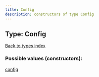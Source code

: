 ```yaml
---
title: Config
description: constructors of type Config
---
```

## Type: Config  
[Back to types index](index.md)



### Possible values (constructors):

[config](../constructors/config.md)  

